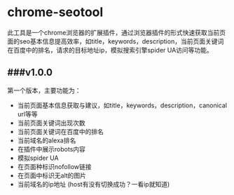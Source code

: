 chrome-seotool
================
此工具是一个chrome浏览器的扩展插件，通过浏览器插件的形式快速获取当前页面的seo基本信息提高效率，如title，keywords，description，当前页面关键词在百度中的排名，请求的目标地址ip，模拟搜索引擎spider UA访问等功能。

###v1.0.0
----------------------
第一个版本，主要功能为：
* 当前页面基本信息获取与建议，如title，keywords，description，canonical url等等
* 当前页面关键词出现次数
* 当前页面关键词在百度中的排名
* 当前域名的alexa排名
* 在插件中展示robots内容
* 模拟spider UA
* 在页面种标识nofollow链接
* 在页面中标识无alt的图片
* 当前域名的ip地址 (host有没有切换成功？一看ip就知道)
